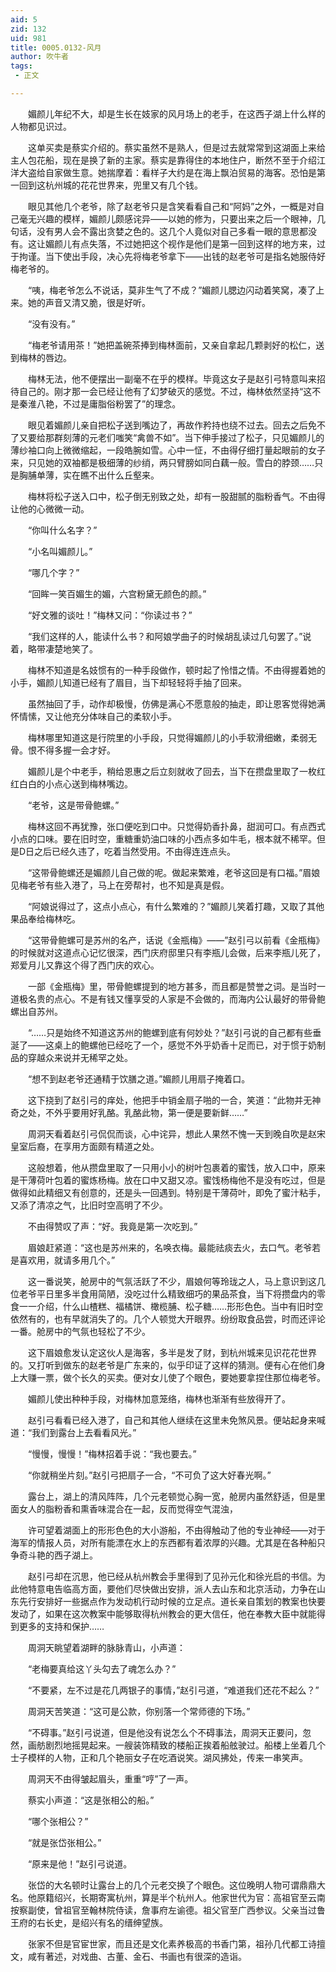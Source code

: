 ```yaml
---
aid: 5
zid: 132
uid: 981
title: 0005.0132-风月
author: 吹牛者
tags: 
 - 正文

---
```




　　媚颜儿年纪不大，却是生长在妓家的风月场上的老手，在这西子湖上什么样的人物都见识过。

　　这单买卖是蔡实介绍的。蔡实虽然不是熟人，但是过去就常常到这湖面上来给主人包花船，现在是换了新的主家。蔡实是靠得住的本地住户，断然不至于介绍江洋大盗给自家做生意。她揣摩着：看样子大约是在海上飘泊贸易的海客。恐怕是第一回到这杭州城的花花世界来，兜里又有几个钱。

　　眼见其他几个老爷，除了赵老爷只是含笑看看自己和“阿妈”之外，一概是对自己毫无兴趣的模样，媚颜儿颇感诧异——以她的修为，只要出来之后一个眼神，几句话，没有男人会不露出贪婪之色的。这几个人竟似对自己多看一眼的意思都没有。这让媚颜儿有点失落，不过她把这个视作是他们是第一回到这样的地方来，过于拘谨。当下使出手段，决心先将梅老爷拿下——出钱的赵老爷可是指名她服侍好梅老爷的。

　　“咦，梅老爷怎么不说话，莫非生气了不成？”媚颜儿腮边闪动着笑窝，凑了上来。她的声音又清又脆，很是好听。

　　“没有没有。”

　　“梅老爷请用茶！”她把盖碗茶捧到梅林面前，又亲自拿起几颗剥好的松仁，送到梅林的唇边。

　　梅林无法，他不便摆出一副毫不在乎的模样。毕竟这女子是赵引弓特意叫来招待自己的。刚才那一会已经让他有了幻梦破灭的感觉。不过，梅林依然坚持“这不是秦淮八艳，不过是庸脂俗粉罢了”的理念。

　　眼见着媚颜儿亲自把松子送到嘴边了，再故作矜持也绕不过去。回去之后免不了又要给那群刻薄的元老们嗤笑“禽兽不如”。当下伸手接过了松子，只见媚颜儿的薄纱袖口向上微微缩起，一段皓腕如雪。心中一怔，不由得仔细打量起眼前的女子来，只见她的双袖都是极细薄的纱绡，两只臂膀如同白藕一般。雪白的脖颈……只是胸脯单薄，实在瞧不出什么丘壑来。

　　梅林将松子送入口中，松子倒无别致之处，却有一股甜腻的脂粉香气。不由得让他的心微微一动。

　　“你叫什么名字？”

　　“小名叫媚颜儿。”

　　“哪几个字？”

　　“回眸一笑百媚生的媚，六宫粉黛无颜色的颜。”

　　“好文雅的谈吐！”梅林又问：“你读过书？”

　　“我们这样的人，能读什么书？和阿娘学曲子的时候胡乱读过几句罢了。”说着，略带凄楚地笑了。

　　梅林不知道是名妓惯有的一种手段做作，顿时起了怜惜之情。不由得握着她的小手，媚颜儿知道已经有了眉目，当下却轻轻将手抽了回来。

　　虽然抽回了手，动作却极慢，仿佛是满心不愿意般的抽走，即让恩客觉得她满怀情愫，又让他充分体味自己的柔软小手。

　　梅林哪里知道这是行院里的小手段，只觉得媚颜儿的小手软滑细嫩，柔弱无骨。恨不得多握一会才好。

　　媚颜儿是个中老手，稍给恩惠之后立刻就收了回去，当下在攒盘里取了一枚红红白白的小点心送到梅林嘴边。

　　“老爷，这是带骨鲍螺。”

　　梅林这回不再犹豫，张口便吃到口中。只觉得奶香扑鼻，甜润可口。有点西式小点的口味。要在旧时空，重糖重奶油口味的小西点多如牛毛，根本就不稀罕。但是D日之后已经久违了，吃着当然受用。不由得连连点头。

　　“这带骨鲍螺还是媚颜儿自己做的呢。做起来繁难，老爷这回是有口福。”眉娘见梅老爷有些入港了，马上在旁帮衬，也不知是真是假。

　　“阿娘说得过了，这点小点心，有什么繁难的？”媚颜儿笑着打趣，又取了其他果品奉给梅林吃。

　　“这带骨鲍螺可是苏州的名产，话说《金瓶梅》——”赵引弓以前看《金瓶梅》的时候就对这道点心记忆很深，西门庆府邸里只有李瓶儿会做，后来李瓶儿死了，郑爱月儿又靠这个得了西门庆的欢心。

　　一部《金瓶梅》里，带骨鲍螺提到的地方甚多，而且都是赞誉之词。是当时一道极名贵的点心。不是有钱又懂享受的人家是不会做的，而海内公认最好的带骨鲍螺出自苏州。

　　“……只是始终不知道这苏州的鲍螺到底有何妙处？”赵引弓说的自己都有些垂涎了——这桌上的鲍螺他已经吃了一个，感觉不外乎奶香十足而已，对于惯于奶制品的穿越众来说并无稀罕之处。

　　“想不到赵老爷还通精于饮膳之道。”媚颜儿用扇子掩着口。

　　这下挠到了赵引弓的痒处，他把手中销金扇子啪的一合，笑道：“此物并无神奇之处，不外乎要用好乳酪。乳酪此物，第一便是要新鲜……”

　　周洞天看着赵引弓侃侃而谈，心中诧异，想此人果然不愧一天到晚自吹是赵宋皇室后裔，在享用方面颇有精道之处。

　　这般想着，他从攒盘里取了一只用小小的树叶包裹着的蜜饯，放入口中，原来是干薄荷叶包着的蜜炼杨梅。放在口中又甜又凉。蜜饯杨梅他不是没有吃过，但是做得如此精细又有创意的，还是头一回遇到。特别是干薄荷叶，即免了蜜汁粘手，又添了清凉之气，比旧时空高明了不少。

　　不由得赞叹了声：“好。我竟是第一次吃到。”

　　眉娘赶紧道：“这也是苏州来的，名唤衣梅。最能祛痰去火，去口气。老爷若是喜欢用，就请多用几个。”

　　这一番说笑，舱房中的气氛活跃了不少，眉娘何等玲珑之人，马上意识到这几位老爷平日里多半食用简陋，没吃过什么精致细巧的果品茶食，当下将攒盘内的零食一一介绍，什么山楂糕、福橘饼、橄榄脯、松子糖……形形色色。当中有旧时空依然有的，也有早就消失了的。几个人顿觉大开眼界。纷纷取食品尝，时而还评论一番。舱房中的气氛也轻松了不少。

　　这下眉娘愈发认定这伙人是海客，多半是发了财，到杭州城来见识花花世界的。又打听到做东的赵老爷是广东来的，似乎印证了这样的猜测。便有心在他们身上大赚一票，做个长久的买卖。便对女儿使了个眼色，要她要拿捏住那位梅老爷。

　　媚颜儿使出种种手段，对梅林加意笼络，梅林也渐渐有些放得开了。

　　赵引弓看看已经入港了，自己和其他人继续在这里未免煞风景。便站起身来喊道：“我们到露台上去看看风光。”

　　“慢慢，慢慢！”梅林招着手说：“我也要去。”

　　“你就稍坐片刻。”赵引弓把扇子一合，“不可负了这大好春光啊。”

　　露台上，湖上的清风阵阵，几个元老顿觉心胸一宽，舱房内虽然舒适，但是里面女人的脂粉香和熏香味混合在一起，反而觉得空气混浊，

　　许可望着湖面上的形形色色的大小游船，不由得触动了他的专业神经——对于海军的情报人员，对所有能漂在水上的东西都有着浓厚的兴趣。尤其是在各种船只争奇斗艳的西子湖上。

　　赵引弓却在沉思，他已经从杭州教会手里得到了见孙元化和徐光启的书信。为此他特意电告临高方面，要他们尽快做出安排，派人去山东和北京活动，力争在山东先行安排好一些据点作为发动机行动时候的立足点。道长亲自策划的教案也快要发动了，如果在这次教案中能够取得杭州教会的更大信任，他在奉教大臣中就能得到更多的支持和保护……

　　周洞天眺望着湖畔的脉脉青山，小声道：

　　“老梅要真给这丫头勾去了魂怎么办？”

　　“不要紧，左不过是花几两银子的事情，”赵引弓道，“难道我们还花不起么？”

　　周洞天苦笑道：“这可是公款，你别落一个常师德的下场。”

　　“不碍事。”赵引弓说道，但是他没有说怎么个不碍事法，周洞天正要问，忽然，画舫剧烈地摇晃起来。一艘装饰精致的楼船正挨着船舷驶过。船楼上坐着几个士子模样的人物，正和几个艳丽女子在吃酒说笑。湖风拂处，传来一串笑声。

　　周洞天不由得皱起眉头，重重“哼”了一声。

　　蔡实小声道：“这是张相公的船。”

　　“哪个张相公？”

　　“就是张岱张相公。”

　　“原来是他！”赵引弓说道。

　　张岱的大名顿时让露台上的几个元老交换了个眼色。这位晚明人物可谓鼎鼎大名。他原籍绍兴，长期寄寓杭州，算是半个杭州人。他家世代为官：高祖官至云南按察副使，曾祖官至翰林院侍读，詹事府左谕德。祖父官至广西参议。父亲当过鲁王府的右长史，是绍兴有名的缙绅望族。

　　张家不但是官宦世家，而且还是文化素养极高的书香门第，祖孙几代都工诗擅文，咸有著述，对戏曲、古董、金石、书画也有很深的造诣。


